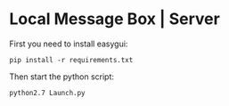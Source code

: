 # Local Message Box | Server

First you need to install easygui:

    pip install -r requirements.txt
    
Then start the python script:

    python2.7 Launch.py
